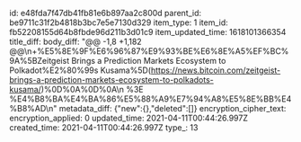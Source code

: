 id: e48fda7f47db41fb81e6b897aa2c800d
parent_id: be9711c31f2b4818b3bc7e5e7130d329
item_type: 1
item_id: fb52208155d64b8fbde96d211b3d01c9
item_updated_time: 1618101366354
title_diff: 
body_diff: "@@ -1,8 +1,182 @@\\n+%E5%8E%9F%E6%96%87%E9%93%BE%E6%8E%A5%EF%BC%9A%5BZeitgeist Brings a Prediction Markets Ecosystem to Polkadot%E2%80%99s Kusama%5D(https://news.bitcoin.com/zeitgeist-brings-a-prediction-markets-ecosystem-to-polkadots-kusama/)%0D%0A%0D%0A\\n %3E %E4%B8%BA%E4%BA%86%E5%88%A9%E7%94%A8%E5%8E%BB%E4%B8%AD\\n"
metadata_diff: {"new":{},"deleted":[]}
encryption_cipher_text: 
encryption_applied: 0
updated_time: 2021-04-11T00:44:26.997Z
created_time: 2021-04-11T00:44:26.997Z
type_: 13